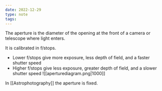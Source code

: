 ```yaml
---
date: 2022-12-29
type: note
tags:
---
```


The aperture is the diameter of the opening at the front of a camera or telescope where light enters.

It is calibrated in f/stops.
- Lower f/stops give more exposure, less depth of field, and a faster shutter speed
- Higher f/stops give less exposure, greater depth of field, and a slower shutter speed
![[aperturediagram.png|1000]]

In [[Astrophotography]] the aperture is fixed.
